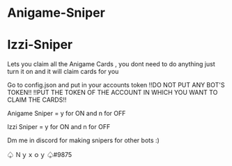 # Anigame-Sniper
# Izzi-Sniper


Lets you claim all the Anigame Cards , you dont need to do anything just turn it on and it will claim cards for you 

Go to config.json and put in your accounts token !!DO NOT PUT ANY BOT'S TOKEN!! !!PUT THE TOKEN OF THE ACCOUNT IN WHICH YOU WANT TO CLAIM THE CARDS!!

Anigame Sniper = y for ON   and    n for OFF

Izzi Sniper = y for ON   and    n for OFF

Dm me in discord for making snipers for other bots :)

♤  Ｎｙｘｏｙ ♤#9875
